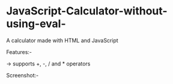 # JavaScript-Calculator-without-using-eval-

A calculator made with HTML and JavaScript


Features:-

-> supports +, -, / and * operators


Screenshot:-


